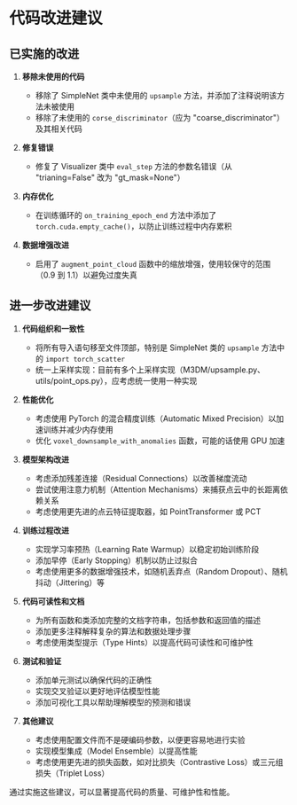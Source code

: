 # 代码改进建议

## 已实施的改进

1. **移除未使用的代码**
   - 移除了 SimpleNet 类中未使用的 `upsample` 方法，并添加了注释说明该方法未被使用
   - 移除了未使用的 `corse_discriminator`（应为 "coarse_discriminator"）及其相关代码

2. **修复错误**
   - 修复了 Visualizer 类中 `eval_step` 方法的参数名错误（从 "trianing=False" 改为 "gt_mask=None"）

3. **内存优化**
   - 在训练循环的 `on_training_epoch_end` 方法中添加了 `torch.cuda.empty_cache()`，以防止训练过程中内存累积

4. **数据增强改进**
   - 启用了 `augment_point_cloud` 函数中的缩放增强，使用较保守的范围（0.9 到 1.1）以避免过度失真

## 进一步改进建议

1. **代码组织和一致性**
   - 将所有导入语句移至文件顶部，特别是 SimpleNet 类的 `upsample` 方法中的 `import torch_scatter`
   - 统一上采样实现：目前有多个上采样实现（M3DM/upsample.py、utils/point_ops.py），应考虑统一使用一种实现

2. **性能优化**
   - 考虑使用 PyTorch 的混合精度训练（Automatic Mixed Precision）以加速训练并减少内存使用
   - 优化 `voxel_downsample_with_anomalies` 函数，可能的话使用 GPU 加速

3. **模型架构改进**
   - 考虑添加残差连接（Residual Connections）以改善梯度流动
   - 尝试使用注意力机制（Attention Mechanisms）来捕获点云中的长距离依赖关系
   - 考虑使用更先进的点云特征提取器，如 PointTransformer 或 PCT

4. **训练过程改进**
   - 实现学习率预热（Learning Rate Warmup）以稳定初始训练阶段
   - 添加早停（Early Stopping）机制以防止过拟合
   - 考虑使用更多的数据增强技术，如随机丢弃点（Random Dropout）、随机抖动（Jittering）等

5. **代码可读性和文档**
   - 为所有函数和类添加完整的文档字符串，包括参数和返回值的描述
   - 添加更多注释解释复杂的算法和数据处理步骤
   - 考虑使用类型提示（Type Hints）以提高代码可读性和可维护性

6. **测试和验证**
   - 添加单元测试以确保代码的正确性
   - 实现交叉验证以更好地评估模型性能
   - 添加可视化工具以帮助理解模型的预测和错误

7. **其他建议**
   - 考虑使用配置文件而不是硬编码参数，以便更容易地进行实验
   - 实现模型集成（Model Ensemble）以提高性能
   - 考虑使用更先进的损失函数，如对比损失（Contrastive Loss）或三元组损失（Triplet Loss）

通过实施这些建议，可以显著提高代码的质量、可维护性和性能。